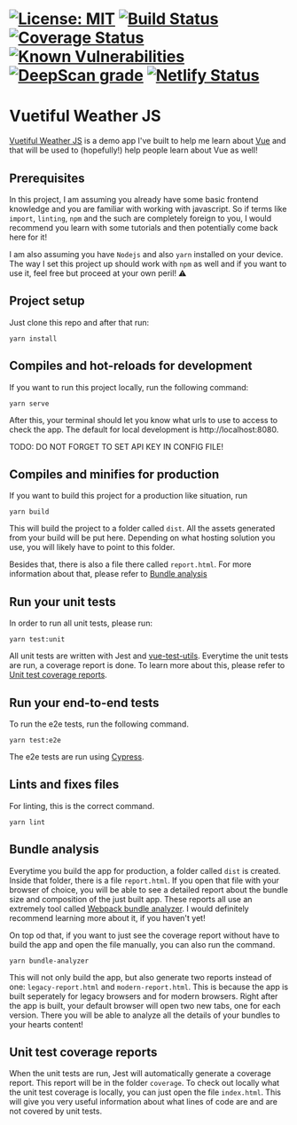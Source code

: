 # [![License: MIT](https://img.shields.io/badge/License-MIT-green.svg)](https://github.com/AdamModus/vuetiful-weather-js/blob/master/LICENSE) [![Build Status](https://travis-ci.org/AdamModus/vuetiful-weather-js.svg?branch=master)](https://travis-ci.org/AdamModus/vuetiful-weather-js) [![Coverage Status](https://coveralls.io/repos/github/AdamModus/vuetiful-weather-js/badge.svg?branch=master)](https://coveralls.io/github/AdamModus/vuetiful-weather-js?branch=master) [![Known Vulnerabilities](https://snyk.io/test/github/AdamModus/vuetiful-weather-js/badge.svg?targetFile=package.json)](https://snyk.io/test/github/AdamModus/vuetiful-weather-js?targetFile=package.json) [![DeepScan grade](https://deepscan.io/api/teams/7514/projects/9601/branches/126878/badge/grade.svg)](https://deepscan.io/dashboard#view=project&tid=7514&pid=9601&bid=126878) [![Netlify Status](https://api.netlify.com/api/v1/badges/62878ff7-09b7-4b29-bfcf-b9a2c34b9253/deploy-status)](https://app.netlify.com/sites/vuetiful-weather-js/deploys)

# Vuetiful Weather JS

[Vuetiful Weather JS](https://vuetiful-weather-js.netlify.com/) is a demo app I've built to help me learn about [Vue](https://vuejs.org/) and that will be used to (hopefully!) help people learn about Vue as well!


## Prerequisites
In this project, I am assuming you already have some basic frontend knowledge and you are familiar with working with javascript. So if terms like `import`, `linting`, `npm` and the such are completely foreign to you, I would recommend you learn with some tutorials and then potentially come back here for it!

I am also assuming you have `Nodejs` and also `yarn` installed on your device. The way I set this project up should work with `npm` as well and if you want to use it, feel free but proceed at your own peril! ⚠️


## Project setup
Just clone this repo and after that run:
```
yarn install
```


## Compiles and hot-reloads for development
If you want to run this project locally, run the following command:
```
yarn serve
```
After this, your terminal should let you know what urls to use to access to check the app. The default for local development is http://localhost:8080.

TODO: DO NOT FORGET TO SET API KEY IN CONFIG FILE!


## Compiles and minifies for production
If you want to build this project for a production like situation, run
```
yarn build
```
This will build the project to a folder called `dist`. All the assets generated from your build will be put here. Depending on what hosting solution you use, you will likely have to point to this folder.

Besides that, there is also a file there called `report.html`. For more information about that, please refer to [Bundle analysis](#bundle-analysis)


## Run your unit tests
In order to run all unit tests, please run:
```
yarn test:unit
```
All unit tests are written with Jest and [vue-test-utils](https://github.com/vuejs/vue-test-utils).
Everytime the unit tests are run, a coverage report is done. To learn more about this, please refer to [Unit test coverage reports](#unit-test-coverage-reports).


## Run your end-to-end tests
To run the e2e tests, run the following command.
```
yarn test:e2e
```
The e2e tests are run using [Cypress](https://www.cypress.io/).


## Lints and fixes files
For linting, this is the correct command.
```
yarn lint
```


## Bundle analysis
Everytime you build the app for production, a folder called `dist` is created. Inside that folder, there is a file `report.html`. If you open that file with your browser of choice, you will be able to see a detailed report about the bundle size and composition of the just built app.
These reports all use an extremely tool called [Webpack bundle analyzer](https://github.com/webpack-contrib/webpack-bundle-analyzer/). I would definitely recommend learning more about it, if you haven't yet!

On top od that, if you want to just see the coverage report without have to build the app and open the file manually, you can also run the command.
```
yarn bundle-analyzer
```
This will not only build the app, but also generate two reports instead of one: `legacy-report.html` and `modern-report.html`. This is because the app is built seperately for legacy browsers and for modern browsers. Right after the app is built, your default browser will open two new tabs, one for each version. There you will be able to analyze all the details of your bundles to your hearts content!


## Unit test coverage reports
When the unit tests are run, Jest will automatically generate a coverage report. This report will be in the folder `coverage`. To check out locally what the unit test coverage is locally, you can just open the file `index.html`.
This will give you very useful information about what lines of code are and are not covered by unit tests.
